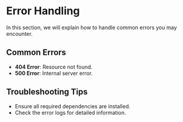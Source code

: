 
# Error Handling

In this section, we will explain how to handle common errors you may encounter.

## Common Errors
- **404 Error**: Resource not found.
- **500 Error**: Internal server error.

## Troubleshooting Tips
- Ensure all required dependencies are installed.
- Check the error logs for detailed information.
